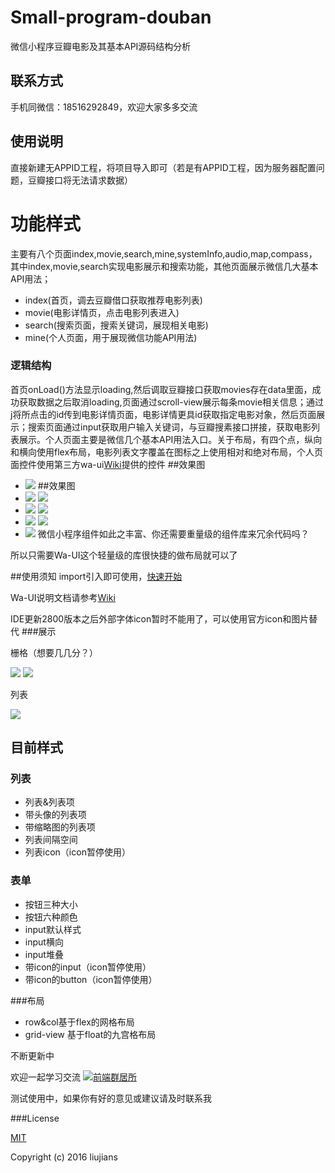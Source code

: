 # Small-program-douban
微信小程序豆瓣电影及其基本API源码结构分析
## 联系方式
手机同微信：18516292849，欢迎大家多多交流
## 使用说明
直接新建无APPID工程，将项目导入即可（若是有APPID工程，因为服务器配置问题，豆瓣接口将无法请求数据）
# 功能样式
主要有八个页面index,movie,search,mine,systemInfo,audio,map,compass，其中index,movie,search实现电影展示和搜索功能，其他页面展示微信几大基本API用法；
- index(首页，调去豆瓣借口获取推荐电影列表)
- movie(电影详情页，点击电影列表进入)
- search(搜索页面，搜索关键词，展现相关电影)
- mine(个人页面，用于展现微信功能API用法)

### 逻辑结构 
首页onLoad()方法显示loading,然后调取豆瓣接口获取movies存在data里面，成功获取数据之后取消loading,页面通过scroll-view展示每条movie相关信息；通过<navigator url="../movie/movie?id={{item.id}}" wx:for="{{movies}}">j将所点击的id传到电影详情页面，电影详情更具id获取指定电影对象，然后页面展示；搜索页面通过input获取用户输入关键词，与豆瓣搜素接口拼接，获取电影列表展示。个人页面主要是微信几个基本API用法入口。关于布局，有四个点，纵向和横向使用flex布局，电影列表文字覆盖在图标之上使用相对和绝对布局，个人页面控件使用第三方wa-ui[Wiki](https://github.com/liujians/wa-ui/wiki "wiki")提供的控件
##效果图
- ![](https://github.com/xiechunming/Small-program-douban/blob/master/ps.png)
##效果图
- ![](https://github.com/xiechunming/Small-program-douban/blob/master/d1.png)
  ![](https://github.com/xiechunming/Small-program-douban/blob/master/d2.png)
- ![](https://github.com/xiechunming/Small-program-douban/blob/master/dn.png)
  ![](https://github.com/xiechunming/Small-program-douban/blob/master/d3.png)
- ![](https://github.com/xiechunming/Small-program-douban/blob/master/d4.png)
  ![](https://github.com/xiechunming/Small-program-douban/blob/master/d5.png)
- ![](https://github.com/xiechunming/Small-program-douban/blob/master/d6.png)
微信小程序组件如此之丰富、你还需要重量级的组件库来冗余代码吗？

所以只需要Wa-UI这个轻量级的库很快捷的做布局就可以了

##使用须知
import引入即可使用，[快速开始](https://github.com/liujians/wa-ui/wiki/get%20started)

Wa-UI说明文档请参考[Wiki](https://github.com/liujians/wa-ui/wiki "wiki")

IDE更新2800版本之后外部字体icon暂时不能用了，可以使用官方icon和图片替代
###展示

栅格（想要几几分？）

![](https://github.com/liujians/Wa-UI/blob/master/image/show/grid.png)
![](https://github.com/liujians/Wa-UI/blob/master/image/show/grid-view.png)

列表

![](https://github.com/liujians/Wa-UI/blob/master/image/show/list.png)

## 目前样式 ##
### 列表
- 列表&列表项
- 带头像的列表项
- 带缩略图的列表项
- 列表间隔空间
- 列表icon（icon暂停使用）

### 表单

- 按钮三种大小
- 按钮六种颜色
- input默认样式
- input横向
- input堆叠
- 带icon的input（icon暂停使用）
- 带icon的button（icon暂停使用）

###布局

- row&col基于flex的网格布局
- grid-view 基于float的九宫格布局

不断更新中

欢迎一起学习交流
<a target="_blank" href="http://shang.qq.com/wpa/qunwpa?idkey=9bcf9f7be59b471456c1feec466dab4d54da7ab35c834b8e821ec17177fb33b3"><img border="0" src="http://pub.idqqimg.com/wpa/images/group.png" alt="前端群居所" title="前端群居所"></a>

测试使用中，如果你有好的意见或建议请及时联系我

###License

[MIT](https://opensource.org/licenses/MIT)

Copyright (c) 2016 liujians
